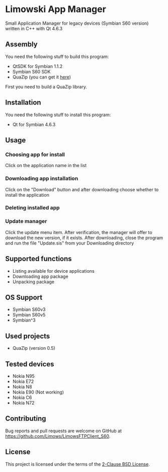 # Limowski App Manager

Small Application Manager for legacy devices (Symbian S60 version) written in C++ with Qt 4.6.3

## Assembly

You need the following stuff to build this program:

 - QtSDK for Symbian 1.1.2
 - Symbian S60 SDK
 - QuaZip (you can get it [here])

First you need to build a QuaZip library.
 
## Installation

You need the following stuff to install this program:

 - Qt for Symbian 4.6.3

## Usage

### Choosing app for install

 Click on the application name in the list
 
### Downloading app installation

 Click on the "Download" button and after downloading choose whether to install the application
 
### Deleting installed app

### Update manager

 Click the update menu item. 
 After verification, the manager will offer to download the new version, if it exists.
 After downloading, close the program and run the file "Update.sis" from your Downloading directory

## Supported functions

 - Listing available for device applications
 - Downloading app package
 - Unpacking package
 
## OS Support

 - Symbian S60v3
 - Symbian S60v5
 - Symbian^3
 
## Used projects

 - QuaZip (version 0.5)

## Tested devices

 - Nokia N95
 - Nokia E72
 - Nokia N8
 - Nokia E90 (Not working)
 - Nokia C6
 - Nokia N72

## Contributing

Bug reports and pull requests are welcome on GitHub at https://github.com/Limows/LimowsFTPClient_S60.

## License

This project is licensed under the terms of the [2-Clause BSD License](https://opensource.org/licenses/BSD-2-Clause).


[here]: https://github.com/stachenov/quazip/tree/936844eb691491f7a9cbfd842a4326b9d384441f